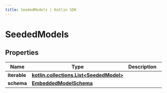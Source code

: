 ```yaml
---
title: SeededModels | Kotlin SDK
---
```




# SeededModels

## Properties
Name | Type | Description | Notes
------------ | ------------- | ------------- | -------------
**iterable** | [**kotlin.collections.List&lt;SeededModel&gt;**](SeededModel) |  | 
**schema** | [**EmbeddedModelSchema**](EmbeddedModelSchema) |  |  [optional]




